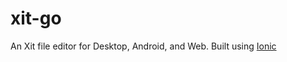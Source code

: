 # xit-go
An Xit file editor for Desktop, Android, and Web.
Built using [Ionic](https://ionicframework.com/)